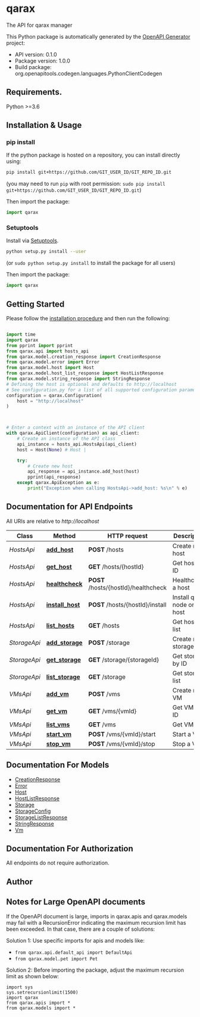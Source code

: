 # qarax
The API for qarax manager

This Python package is automatically generated by the [OpenAPI Generator](https://openapi-generator.tech) project:

- API version: 0.1.0
- Package version: 1.0.0
- Build package: org.openapitools.codegen.languages.PythonClientCodegen

## Requirements.

Python >=3.6

## Installation & Usage
### pip install

If the python package is hosted on a repository, you can install directly using:

```sh
pip install git+https://github.com/GIT_USER_ID/GIT_REPO_ID.git
```
(you may need to run `pip` with root permission: `sudo pip install git+https://github.com/GIT_USER_ID/GIT_REPO_ID.git`)

Then import the package:
```python
import qarax
```

### Setuptools

Install via [Setuptools](http://pypi.python.org/pypi/setuptools).

```sh
python setup.py install --user
```
(or `sudo python setup.py install` to install the package for all users)

Then import the package:
```python
import qarax
```

## Getting Started

Please follow the [installation procedure](#installation--usage) and then run the following:

```python

import time
import qarax
from pprint import pprint
from qarax.api import hosts_api
from qarax.model.creation_response import CreationResponse
from qarax.model.error import Error
from qarax.model.host import Host
from qarax.model.host_list_response import HostListResponse
from qarax.model.string_response import StringResponse
# Defining the host is optional and defaults to http://localhost
# See configuration.py for a list of all supported configuration parameters.
configuration = qarax.Configuration(
    host = "http://localhost"
)



# Enter a context with an instance of the API client
with qarax.ApiClient(configuration) as api_client:
    # Create an instance of the API class
    api_instance = hosts_api.HostsApi(api_client)
    host = Host(None) # Host | 

    try:
        # Create new host
        api_response = api_instance.add_host(host)
        pprint(api_response)
    except qarax.ApiException as e:
        print("Exception when calling HostsApi->add_host: %s\n" % e)
```

## Documentation for API Endpoints

All URIs are relative to *http://localhost*

Class | Method | HTTP request | Description
------------ | ------------- | ------------- | -------------
*HostsApi* | [**add_host**](docs/HostsApi.md#add_host) | **POST** /hosts | Create new host
*HostsApi* | [**get_host**](docs/HostsApi.md#get_host) | **GET** /hosts/{hostId} | Get host by ID
*HostsApi* | [**healthcheck**](docs/HostsApi.md#healthcheck) | **POST** /hosts/{hostId}/healthcheck | Healthcehck a host
*HostsApi* | [**install_host**](docs/HostsApi.md#install_host) | **POST** /hosts/{hostId}/install | Install qarax node on host
*HostsApi* | [**list_hosts**](docs/HostsApi.md#list_hosts) | **GET** /hosts | Get hosts list
*StorageApi* | [**add_storage**](docs/StorageApi.md#add_storage) | **POST** /storage | Create new storage
*StorageApi* | [**get_storage**](docs/StorageApi.md#get_storage) | **GET** /storage/{storageId} | Get storage by ID
*StorageApi* | [**list_storage**](docs/StorageApi.md#list_storage) | **GET** /storage | Get storage list
*VMsApi* | [**add_vm**](docs/VMsApi.md#add_vm) | **POST** /vms | Create new VM
*VMsApi* | [**get_vm**](docs/VMsApi.md#get_vm) | **GET** /vms/{vmId} | Get VM by ID
*VMsApi* | [**list_vms**](docs/VMsApi.md#list_vms) | **GET** /vms | Get VM list
*VMsApi* | [**start_vm**](docs/VMsApi.md#start_vm) | **POST** /vms/{vmId}/start | Start a VM
*VMsApi* | [**stop_vm**](docs/VMsApi.md#stop_vm) | **POST** /vms/{vmId}/stop | Stop a VM


## Documentation For Models

 - [CreationResponse](docs/CreationResponse.md)
 - [Error](docs/Error.md)
 - [Host](docs/Host.md)
 - [HostListResponse](docs/HostListResponse.md)
 - [Storage](docs/Storage.md)
 - [StorageConfig](docs/StorageConfig.md)
 - [StorageListResponse](docs/StorageListResponse.md)
 - [StringResponse](docs/StringResponse.md)
 - [Vm](docs/Vm.md)


## Documentation For Authorization

 All endpoints do not require authorization.

## Author




## Notes for Large OpenAPI documents
If the OpenAPI document is large, imports in qarax.apis and qarax.models may fail with a
RecursionError indicating the maximum recursion limit has been exceeded. In that case, there are a couple of solutions:

Solution 1:
Use specific imports for apis and models like:
- `from qarax.api.default_api import DefaultApi`
- `from qarax.model.pet import Pet`

Solution 2:
Before importing the package, adjust the maximum recursion limit as shown below:
```
import sys
sys.setrecursionlimit(1500)
import qarax
from qarax.apis import *
from qarax.models import *
```

